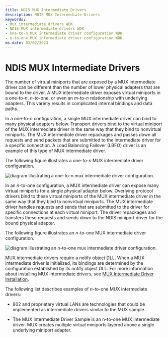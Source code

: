 ```yaml
---
title: NDIS MUX Intermediate Drivers
description: NDIS MUX Intermediate Drivers
keywords:
- MUX intermediate drivers WDK
- NDIS MUX intermediate drivers WDK
- one-to-n MUX intermediate driver configuration WDK
- n-to-one MUX intermediate driver configuration WDK
ms.date: 03/02/2023
---
```


# NDIS MUX Intermediate Drivers





The number of virtual miniports that are exposed by a MUX intermediate driver can be different than the number of lower physical adapters that are bound to the driver. A MUX intermediate driver exposes virtual miniports in a one-to-*n*, *n*-to-one, or even an *m*-to-*n* relationship with underlying adapters. This variety results in complicated internal bindings and data paths.

In a one-to-*n* configuration, a single MUX intermediate driver can bind to many physical adapters below. Transport drivers bind to the virtual miniport of the MUX intermediate driver in the same way that they bind to nonvirtual miniports. The MUX intermediate driver repackages and passes down all requests and send packets that are submitted to the intermediate driver for a specific connection. A Load Balancing Failover (LBFO) driver is an example of this type of MUX intermediate driver.

The following figure illustrates a one-to-*n* MUX intermediate driver configuration.

![diagram illustrating a one-to-n mux intermediate driver configuration.](images/1tonmux.png)

In an *n*-to-one configuration, a MUX intermediate driver can expose many virtual miniports for a single physical adapter below. Overlying protocol drivers bind to these virtual miniports of the MUX intermediate driver in the same way that they bind to nonvirtual miniports. The MUX intermediate driver handles requests and sends that are submitted to the driver for specific connections at each virtual miniport. The driver repackages and transfers these requests and sends down to the NDIS miniport driver for the bound physical adapter.

The following figure illustrates an *n*-to-one MUX intermediate driver configuration.

![diagram illustrating an n-to-one mux intermediate driver configuration.](images/nto1mux.png)

MUX intermediate drivers require a notify object DLL. When a MUX intermediate driver is initialized, its bindings are determined by the configuration established by its notify object DLL. For more information about installing MUX intermediate drivers, see [MUX Intermediate Driver Installation](mux-intermediate-driver-installation.md).

The following list describes examples of *n*-to-one MUX intermediate drivers:

-   802 and proprietary virtual LANs are technologies that could be implemented as intermediate drivers similar to the MUX sample.

-   The MUX Intermediate Driver Sample is an n-to-one MUX intermediate driver. MUX creates multiple virtual miniports layered above a single underlying miniport adapter.

 

 






